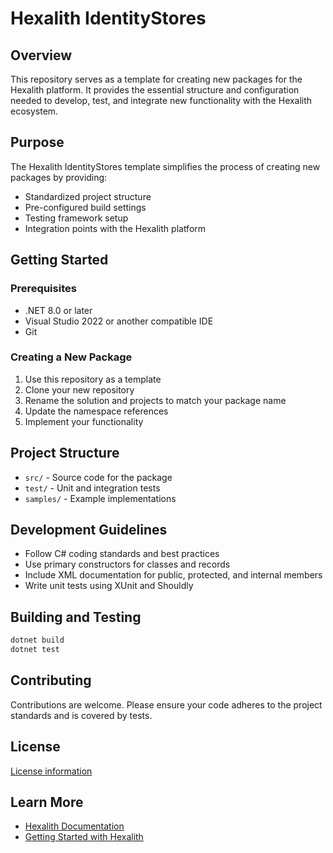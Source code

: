 # Hexalith IdentityStores

## Overview

This repository serves as a template for creating new packages for the Hexalith platform. It provides the essential structure and configuration needed to develop, test, and integrate new functionality with the Hexalith ecosystem.

## Purpose

The Hexalith IdentityStores template simplifies the process of creating new packages by providing:

- Standardized project structure
- Pre-configured build settings
- Testing framework setup
- Integration points with the Hexalith platform

## Getting Started

### Prerequisites

- .NET 8.0 or later
- Visual Studio 2022 or another compatible IDE
- Git

### Creating a New Package

1. Use this repository as a template
2. Clone your new repository
3. Rename the solution and projects to match your package name
4. Update the namespace references
5. Implement your functionality

## Project Structure

- `src/` - Source code for the package
- `test/` - Unit and integration tests
- `samples/` - Example implementations

## Development Guidelines

- Follow C# coding standards and best practices
- Use primary constructors for classes and records
- Include XML documentation for public, protected, and internal members
- Write unit tests using XUnit and Shouldly

## Building and Testing

```powershell
dotnet build
dotnet test
```

## Contributing

Contributions are welcome. Please ensure your code adheres to the project standards and is covered by tests.

## License

[License information](LICENSE)

## Learn More

- [Hexalith Documentation](https://github.com/Hexalith)
- [Getting Started with Hexalith](https://github.com/Hexalith)